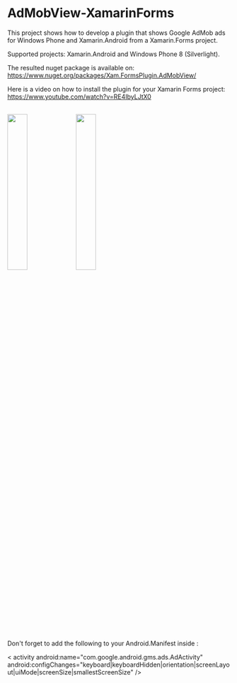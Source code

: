 # AdMobView-XamarinForms
This project shows how to develop a plugin that shows Google AdMob ads for Windows Phone and Xamarin.Android from a Xamarin.Forms project.

Supported projects: Xamarin.Android and Windows Phone 8 (Silverlight).

The resulted nuget package is available on: https://www.nuget.org/packages/Xam.FormsPlugin.AdMobView/

Here is a video on how to install the plugin for your Xamarin Forms project: </br>
https://www.youtube.com/watch?v=RE4IbyLJtX0

</br>
<img src="https://github.com/HoussemDellai/AdMobView-XamarinForms/blob/master/Screenshots/AdMobView-Android.png" width="30%"/>
<img src="https://github.com/HoussemDellai/AdMobView-XamarinForms/blob/master/Screenshots/AdMobView-WindowsPhone.png" width="30%"/>

Don't forget to add the following to your Android.Manifest inside <application>:

< activity android:name="com.google.android.gms.ads.AdActivity" 
           android:configChanges="keyboard|keyboardHidden|orientation|screenLayout|uiMode|screenSize|smallestScreenSize" />
